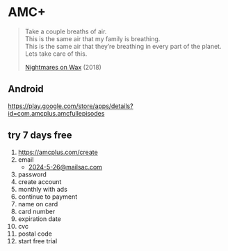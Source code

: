 # AMC+

> Take a couple breaths of air.\
> This is the same air that my family is breathing.\
> This is the same air that they’re breathing in every part of the planet.\
> Lets take care of this.
>
> [Nightmares on Wax](//youtube.com/watch?v=Vc-XzhnwpVc) (2018)

## Android

https://play.google.com/store/apps/details?id=com.amcplus.amcfullepisodes

## try 7 days free

1. https://amcplus.com/create
2. email
   - 2024-5-26@mailsac.com
3. password
4. create account
5. monthly with ads
6. continue to payment
7. name on card
8. card number
9. expiration date
10. cvc
11. postal code
12. start free trial
